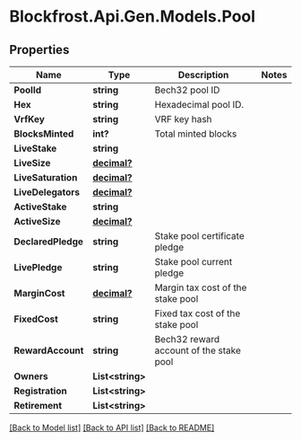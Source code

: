 # Blockfrost.Api.Gen.Models.Pool
## Properties

Name | Type | Description | Notes
------------ | ------------- | ------------- | -------------
**PoolId** | **string** | Bech32 pool ID | 
**Hex** | **string** | Hexadecimal pool ID. | 
**VrfKey** | **string** | VRF key hash | 
**BlocksMinted** | **int?** | Total minted blocks | 
**LiveStake** | **string** |  | 
**LiveSize** | [**decimal?**](BigDecimal.md) |  | 
**LiveSaturation** | [**decimal?**](BigDecimal.md) |  | 
**LiveDelegators** | [**decimal?**](BigDecimal.md) |  | 
**ActiveStake** | **string** |  | 
**ActiveSize** | [**decimal?**](BigDecimal.md) |  | 
**DeclaredPledge** | **string** | Stake pool certificate pledge | 
**LivePledge** | **string** | Stake pool current pledge | 
**MarginCost** | [**decimal?**](BigDecimal.md) | Margin tax cost of the stake pool | 
**FixedCost** | **string** | Fixed tax cost of the stake pool | 
**RewardAccount** | **string** | Bech32 reward account of the stake pool | 
**Owners** | **List&lt;string&gt;** |  | 
**Registration** | **List&lt;string&gt;** |  | 
**Retirement** | **List&lt;string&gt;** |  | 

[[Back to Model list]](../README.md#documentation-for-models) [[Back to API list]](../README.md#documentation-for-api-endpoints) [[Back to README]](../README.md)

